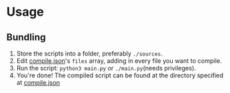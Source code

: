 # Usage
## Bundling
1. Store the scripts into a folder, preferably `./sources`.
2. Edit [compile.json](./json.md)'s `files` array, adding in every file you want to compile.
3. Run the script: `python3 main.py` or `./main.py`(needs privileges).
4. You're done! The compiled script can be found at the directory specified at [compile.json](./json.md)